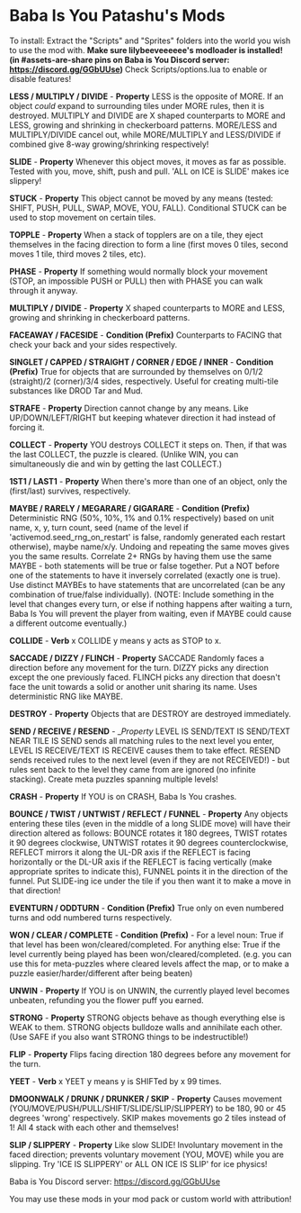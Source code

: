 # Baba Is You Patashu's Mods

To install: Extract the "Scripts" and "Sprites" folders into the world you wish to use the mod with. **Make sure lilybeeveeeeee's modloader is installed! (in #assets-are-share pins on Baba is You Discord server: https://discord.gg/GGbUUse)** Check Scripts/options.lua to enable or disable features!

**LESS / MULTIPLY / DIVIDE** - __Property__ LESS is the opposite of MORE. If an object *could* expand to surrounding tiles under MORE rules, then it is destroyed. MULTIPLY and DIVIDE are X shaped counterparts to MORE and LESS, growing and shrinking in checkerboard patterns. MORE/LESS and MULTIPLY/DIVIDE cancel out, while MORE/MULTIPLY and LESS/DIVIDE if combined give 8-way growing/shrinking respectively!

**SLIDE** - __Property__ Whenever this object moves, it moves as far as possible. Tested with you, move, shift, push and pull. 'ALL on ICE is SLIDE'  makes ice slippery!

**STUCK** - __Property__ This object cannot be moved by any means (tested: SHIFT, PUSH, PULL, SWAP, MOVE, YOU, FALL). Conditional STUCK can be used to stop movement on certain tiles.

**TOPPLE** - __Property__ When a stack of topplers are on a tile, they eject themselves in the facing direction to form a line (first moves 0 tiles, second moves 1 tile, third moves 2 tiles, etc).

**PHASE** - __Property__ If something would normally block your movement (STOP, an impossible PUSH or PULL) then with PHASE you can walk through it anyway.

**MULTIPLY / DIVIDE** - __Property__ X shaped counterparts to MORE and LESS, growing and shrinking in checkerboard patterns.

**FACEAWAY / FACESIDE** - __Condition (Prefix)__ Counterparts to FACING that check your back and your sides respectively.

**SINGLET / CAPPED / STRAIGHT / CORNER / EDGE / INNER** - __Condition (Prefix)__ True for objects that are surrounded by themselves on 0/1/2 (straight)/2 (corner)/3/4 sides, respectively. Useful for creating multi-tile substances like DROD Tar and Mud.

**STRAFE** - __Property__ Direction cannot change by any means. Like UP/DOWN/LEFT/RIGHT but keeping whatever direction it had instead of forcing it.

**COLLECT** - __Property__ YOU destroys COLLECT it steps on. Then, if that was the last COLLECT, the puzzle is cleared. (Unlike WIN, you can simultaneously die and win by getting the last COLLECT.)

**1ST1 / LAST1** - __Property__ When there's more than one of an object, only the (first/last) survives, respectively.

**MAYBE / RARELY / MEGARARE / GIGARARE** - __Condition (Prefix)__ Deterministic RNG (50%, 10%, 1% and 0.1% respectively) based on unit name, x, y, turn count, seed (name of the level if 'activemod.seed_rng_on_restart' is false, randomly generated each restart otherwise), maybe name/x/y. Undoing and repeating the same moves gives you the same results. Correlate 2+ RNGs by having them use the same MAYBE - both statements will be true or false together. Put a NOT before one of the statements to have it inversely correlated (exactly one is true). Use distinct MAYBEs to have statements that are uncorrelated (can be any combination of true/false individually). (NOTE: Include something in the level that changes every turn, or else if nothing happens after waiting a turn, Baba Is You will prevent the player from waiting, even if MAYBE could cause a different outcome eventually.)

**COLLIDE** - __Verb__ x COLLIDE y means y acts as STOP to x.

**SACCADE / DIZZY / FLINCH** - __Property__ SACCADE Randomly faces a direction before any movement for the turn. DIZZY picks any direction except the one previously faced. FLINCH picks any direction that doesn't face the unit towards a solid or another unit sharing its name. Uses deterministic RNG like MAYBE.

**DESTROY** - __Property__ Objects that are DESTROY are destroyed immediately.

**SEND / RECEIVE / RESEND** - __Property_ LEVEL IS SEND/TEXT IS SEND/TEXT NEAR TILE IS SEND sends all matching rules to the next level you enter, LEVEL IS RECEIVE/TEXT IS RECEIVE causes them to take effect. RESEND sends received rules to the next level (even if they are not RECEIVED!) - but rules sent back to the level they came from are ignored (no infinite stacking). Create meta puzzles spanning multiple levels!

**CRASH** - __Property__ If YOU is on CRASH, Baba Is You crashes.

**BOUNCE / TWIST / UNTWIST / REFLECT / FUNNEL** - __Property__ Any objects entering these tiles (even in the middle of a long SLIDE move) will have their direction altered as follows: BOUNCE rotates it 180 degrees, TWIST rotates it 90 degrees clockwise, UNTWIST rotates it 90 degrees counterclockwise, REFLECT mirrors it along the UL-DR axis if the REFLECT is facing horizontally or the DL-UR axis if the REFLECT is facing vertically (make appropriate sprites to indicate this), FUNNEL points it in the direction of the funnel. Put SLIDE-ing ice under the tile if you then want it to make a move in that direction!

**EVENTURN / ODDTURN** - __Condition (Prefix)__ True only on even numbered turns and odd numbered turns respectively.

**WON / CLEAR / COMPLETE** - __Condition (Prefix)__ - For a level noun: True if that level has been won/cleared/completed. For anything else: True if the level currently being played has been won/cleared/completed. (e.g. you can use this for meta-puzzles where cleared levels affect the map, or to make a puzzle easier/harder/different after being beaten)

**UNWIN** - __Property__ If YOU is on UNWIN, the currently played level becomes unbeaten, refunding you the flower puff you earned.

**STRONG** - __Property__ STRONG objects behave as though everything else is WEAK to them. STRONG objects bulldoze walls and annihilate each other. (Use SAFE if you also want STRONG things to be indestructible!)

**FLIP** - __Property__ Flips facing direction 180 degrees before any movement for the turn.

**YEET** - __Verb__ x YEET y means y is SHIFTed by x 99 times.

**DMOONWALK / DRUNK / DRUNKER / SKIP** - __Property__ Causes movement (YOU/MOVE/PUSH/PULL/SHIFT/SLIDE/SLIP/SLIPPERY) to be 180, 90 or 45 degrees 'wrong' respectively. SKIP makes movements go 2 tiles instead of 1! All 4 stack with each other and themselves!

**SLIP / SLIPPERY** - __Property__ Like slow SLIDE! Involuntary movement in the faced direction; prevents voluntary movement (YOU, MOVE) while you are slipping. Try 'ICE IS SLIPPERY' or ALL ON ICE IS SLIP' for ice physics!

Baba is You Discord server: https://discord.gg/GGbUUse

You may use these mods in your mod pack or custom world with attribution!
